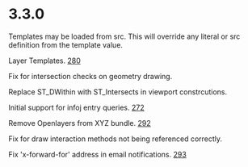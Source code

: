 # 3.3.0

Templates may be loaded from src. This will override any literal or src definition from the template value.

Layer Templates. [280](https://github.com/GEOLYTIX/xyz/issues/280)

Fix for intersection checks on geometry drawing.

Replace ST_DWithin with ST_Intersects in viewport constrcutions.

Initial support for infoj entry queries. [272](https://github.com/GEOLYTIX/xyz/issues/272)

Remove Openlayers from XYZ bundle. [292](https://github.com/GEOLYTIX/xyz/issues/292)

Fix for draw interaction methods not being referenced correctly.

Fix 'x-forward-for' address in email notifications. [293](https://github.com/GEOLYTIX/xyz/issues/293)